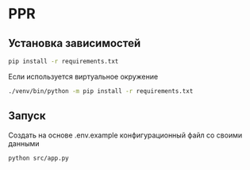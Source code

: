 # PPR
## Установка зависимостей

```bash
pip install -r requirements.txt
```
Если используется виртуальное окружение

```bash
./venv/bin/python -m pip install -r requirements.txt
```

## Запуск

Создать на основе .env.example конфигурационный файл со своими данными

```bash
python src/app.py
```
